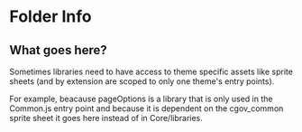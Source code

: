 # Folder Info

## What goes here?

Sometimes libraries need to have access to theme specific assets like sprite sheets (and by extension are scoped to only one theme's entry points).

For example, beacause pageOptions is a library that is only used in the Common.js entry point and because it is dependent on the cgov_common sprite sheet it goes here instead of in Core/libraries.
